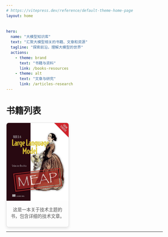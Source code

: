 ```yaml
---
# https://vitepress.dev/reference/default-theme-home-page
layout: home


hero:
  name: "大模型知识库"
  text: "汇聚大模型相关的书籍、文章和资源"
  tagline: "探索前沿，理解大模型的世界"
  actions:
    - theme: brand
      text: "书籍与资料"
      link: /books-resources
    - theme: alt
      text: "文章与研究"
      link: /articles-research
---
```


# 书籍列表

<div class="book-list">
  <div class="book-card">
    <a href="/bllm/">
      <img src="./bllm/images/cover.png" alt="技术书 A" class="book-cover" />
    </a>
    <p>这是一本关于技术主题的书，包含详细的技术文章。</p>
  </div>
</div>

<style>
    .book-list {
    margin-top: 20px;
    display: flex;
    gap: 20px;
    flex-wrap: wrap;
  }
  
  .book-card {
    width: 200px;
    border: 1px solid #ddd;
    border-radius: 8px;
    overflow: hidden;
    text-align: center;
    box-shadow: 0 4px 8px rgba(0, 0, 0, 0.1);
    transition: transform 0.3s ease-in-out;
  }

  .book-card:hover {
    transform: translateY(-5px);
  }

  .book-cover {
    width: 100%;
    height: auto;
  }

  .book-card h3 {
    font-size: 1.2rem;
    margin: 10px 0;
  }

  .book-card p {
    padding: 0 10px 10px;
    font-size: 0.9rem;
    color: #555;
  }

  .book-card a {
    text-decoration: none;
    color: inherit;
  }

</style>
---